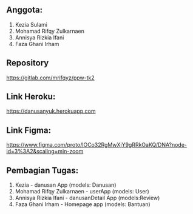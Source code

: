 ## Anggota:
1. Kezia Sulami
2. Mohamad Rifqy Zulkarnaen
3. Annisya Rizkia Ifani
4. Faza Ghani Irham

## Repository
https://gitlab.com/mrifqyz/ppw-tk2

## Link Heroku:
https://danusanyuk.herokuapp.com

## Link Figma:
https://www.figma.com/proto/lOCo32RgMwXjY9gRRkOaKQ/DNA?node-id=3%3A2&scaling=min-zoom

## Pembagian Tugas:
1. Kezia - danusan App (models: Danusan)
2. Mohamad Rifqy Zulkarnaen - userApp (models: User)
3. Annisya Rizkia Ifani - danusanDetail App (models:Review)
4. Faza Ghani Irham - Homepage app (models: Bantuan)